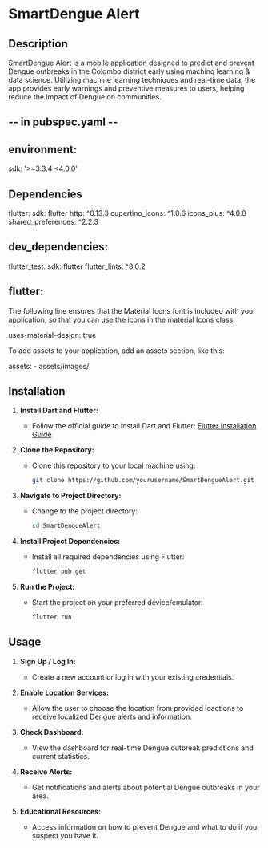 # SmartDengue Alert

## Description
SmartDengue Alert is a mobile application designed to predict and prevent Dengue outbreaks in the Colombo district early using maching learning & data science. Utilizing machine learning techniques and real-time data, the app provides early warnings and preventive measures to users, helping reduce the impact of Dengue on communities.

## -- in pubspec.yaml -- 
## environment:
  sdk: '>=3.3.4 <4.0.0'

## Dependencies
  flutter:
    sdk: flutter
  http: ^0.13.3 
  cupertino_icons: ^1.0.6
  icons_plus: ^4.0.0 
  shared_preferences: ^2.2.3

## dev_dependencies:
  flutter_test:
    sdk: flutter
  flutter_lints: ^3.0.2

## flutter:

  The following line ensures that the Material Icons font is included with your application, so that you can use the icons in the material Icons class.
  
  uses-material-design: true

  To add assets to your application, add an assets section, like this:

  assets:
    - assets/images/




## Installation

1. **Install Dart and Flutter:**
   - Follow the official guide to install Dart and Flutter: [Flutter Installation Guide](https://flutter.dev/docs/get-started/install)

2. **Clone the Repository:**
   - Clone this repository to your local machine using:
     ```bash
     git clone https://github.com/yourusername/SmartDengueAlert.git
     ```

3. **Navigate to Project Directory:**
   - Change to the project directory:
     ```bash
     cd SmartDengueAlert
     ```

4. **Install Project Dependencies:**
   - Install all required dependencies using Flutter:
     ```bash
     flutter pub get
     ```

5. **Run the Project:**
   - Start the project on your preferred device/emulator:
     ```bash
     flutter run
     ```

## Usage

1. **Sign Up / Log In:**
   - Create a new account or log in with your existing credentials.

2. **Enable Location Services:**
   - Allow the user to choose the location from provided loactions to receive localized Dengue alerts and information.

3. **Check Dashboard:**
   - View the dashboard for real-time Dengue outbreak predictions and current statistics.

4. **Receive Alerts:**
   - Get notifications and alerts about potential Dengue outbreaks in your area.

5. **Educational Resources:**
   - Access information on how to prevent Dengue and what to do if you suspect you have it.
